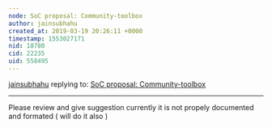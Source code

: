 ```yaml
---
node: SoC proposal: Community-toolbox
author: jainsubhahu
created_at: 2019-03-19 20:26:11 +0000
timestamp: 1553027171
nid: 18780
cid: 22235
uid: 558495
---
```




[jainsubhahu](../profile/jainsubhahu) replying to: [SoC proposal: Community-toolbox](../notes/jainsubhahu/03-19-2019/soc-proposal)

----
 Please review and give suggestion 
currently it is not propely documented and formated ( will do it also )